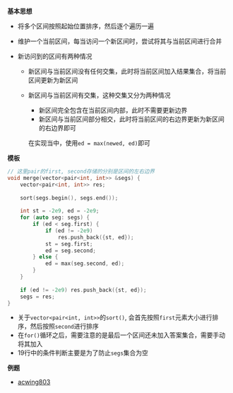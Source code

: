 **基本思想**

- 将多个区间按照起始位置排序，然后逐个遍历一遍

- 维护一个当前区间，每当访问一个新区间时，尝试将其与当前区间进行合并

- 新访问到的区间有两种情况

  - 新区间与当前区间没有任何交集，此时将当前区间加入结果集合，将当前区间更新为新区间

  - 新区间与当前区间有交集，这种交集又分为两种情况

    - 新区间完全包含在当前区间内部，此时不需要更新边界
    - 新区间与当前区间部分相交，此时将当前区间的右边界更新为新区间的右边界即可

    在实现当中，使用`ed = max(newed, ed)`即可

    

**模板**

```cpp
// 这里pair的first, second存储的分别是区间的左右边界
void merge(vector<pair<int, int>> &segs) {
    vector<pair<int, int>> res;
    
    sort(segs.begin(), segs.end());
    
    int st = -2e9, ed = -2e9;
    for (auto seg: segs) {
        if (ed < seg.first) {
            if (ed != -2e9)
                res.push_back({st, ed});
            st = seg.first;
            ed = seg.second;
        } else {
            ed = max(seg.second, ed);
        }
    }
    
    if (ed != -2e9) res.push_back({st, ed});
    segs = res;
}
```

- 关于`vector<pair<int, int>>`的`sort()`, 会首先按照`first`元素大小进行排序，然后按照`second`进行排序
- 在`for()`循环之后，需要注意的是最后一个区间还未加入答案集合，需要手动将其加入
- 19行中的条件判断主要是为了防止`segs`集合为空



**例题**

- [acwing803](https://www.acwing.com/problem/content/805/)

